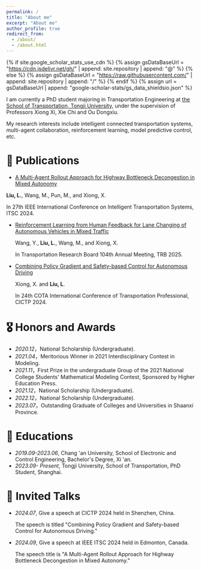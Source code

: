 ```yaml
---
permalink: /
title: "About me"
excerpt: "About me"
author_profile: true
redirect_from: 
  - /about/
  - /about.html
---
```


{% if site.google_scholar_stats_use_cdn %}
{% assign gsDataBaseUrl = "https://cdn.jsdelivr.net/gh/" | append: site.repository | append: "@" %}
{% else %}
{% assign gsDataBaseUrl = "https://raw.githubusercontent.com/" | append: site.repository | append: "/" %}
{% endif %}
{% assign url = gsDataBaseUrl | append: "google-scholar-stats/gs_data_shieldsio.json" %}

<span class='anchor' id='about-me'></span>

I am currently a PhD student majoring in Transportation Engineering  at [the School of Transportation, Tongji University](https://tjjt.tongji.edu.cn/), under the supervision of Professors Xiong Xi, Xie Chi and Ou Dongxiu. 

My research interests include intelligent connected transportation systems, multi-agent collaboration, reinforcement learning, model predictive control, etc.



# 📝 Publications 

- [A Multi-Agent Rollout Approach for Highway Bottleneck Decongestion in Mixed Autonomy](https://ieeexplore.ieee.org/abstract/document/10920050)

 **Liu, L.**, Wang, M., Pun, M., and Xiong, X.
 
 In 27th IEEE International Conference on Intelligent Transportation Systems, ITSC 2024.
- [Reinforcement Learning from Human Feedback for Lane Changing of Autonomous Vehicles in Mixed Traffic](https://arxiv.org/html/2408.04447)

  Wang, Y., **Liu, L.**, Wang, M., and Xiong, X.

  In Transportation Research Board 104th Annual Meeting, TRB 2025.
- [Combining Policy Gradient and Safety-based Control for Autonomous Driving](https://arxiv.org/abs/1612.00147)

  Xiong, X. and **Liu, L**.

  In 24th COTA International Conference of Transportation Professional, CICTP 2024.


# 🎖 Honors and Awards
- *2020.12*，National Scholarship (Undergraduate).
- *2021.04*，Meritorious Winner in 2021 Interdisciplinary Contest in Modeling.
- *2021.11*，First Prize in the undergraduate Group of the 2021 National College Students' Mathematical Modeling Contest, Sponsored by Higher Education Press.
- *2021.12*，National Scholarship (Undergraduate).
- *2022.12*，National Scholarship (Undergraduate).
- *2023.07*，Outstanding Graduate of Colleges and Universities in Shaanxi Province.


# 📖 Educations
- *2019.09-2023.06*, Chang 'an University, School of Electronic and Control Engineering, Bachelor's Degree, Xi 'an.
- *2023.09- Present*, Tongji University, School of Transportation, PhD Student, Shanghai.


# 💬 Invited Talks
- *2024.07*, Give a speech at CICTP 2024 held in Shenzhen, China.

  The speech is titled "Combining Policy Gradient and Safety-based Control for Autonomous Driving."
- *2024.09*, Give a speech at IEEE ITSC 2024 held in Edmonton, Canada.

   The speech title is "A Multi-Agent Rollout Approach for Highway Bottleneck Decongestion in Mixed Autonomy."
